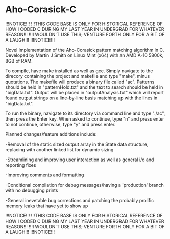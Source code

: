 # Aho-Corasick-C

!!!NOTICE!!!
!!!THIS CODE BASE IS ONLY FOR HISTORICAL REFERENCE OF HOW I CODED C DURING MY LAST YEAR IN UNDERGRAD FOR WHATEVER REASON!!!
!!!I WOULDN'T USE THIS; VENTURE FORTH ONLY FOR A BIT OF A LAUGH!!!
!!!NOTICE!!!

Novel Implementation of the Aho-Corasick pattern matching algorithm in C.
Developed by Martin J Smith on Linux Mint (x64) with an AMD A-10 5800k, 8GB of RAM.

To compile, have make installed as well as gcc. Simply navigate to the direcory containing the project and makefile and type
"make", minus quotations. The makefile will produce a binary file called "ac". Patterns should be held in "patternHold.txt" and
the text to search should be held in "bigData.txt". Output will be placed in "outputAnalysis.txt" which will report found output
strings on a line-by-line basis matching up with the lines in "bigData.txt". 

To run the binary, navigate to its directory via command line and type "./ac", then press the Enter key. When asked to continue,
type "n" and press enter to not continue, otherwise, type "y" and press enter.

Planned changes/feature additions include:

-Removal of the static sized output array in the State data structure, replacing with another linked list for dynamic sizing

-Streamlining and improving user interaction as well as general i/o and reporting fixes 

-Improving comments and formatting

-Conditional compilation for debug messages/having a 'production' branch with no debugging prints

-General inevetable bug corrections and patching the probably prolific memory leaks that have yet to show up 

!!!NOTICE!!!
!!!THIS CODE BASE IS ONLY FOR HISTORICAL REFERENCE OF HOW I CODED C DURING MY LAST YEAR IN UNDERGRAD FOR WHATEVER REASON!!!
!!!I WOULDN'T USE THIS; VENTURE FORTH ONLY FOR A BIT OF A LAUGH!!!
!!!NOTICE!!!

